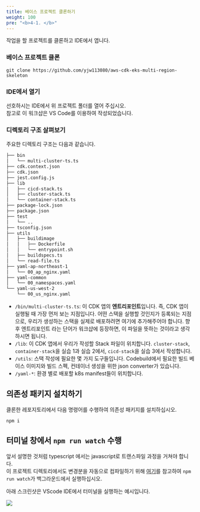 ```yaml
---
title: 베이스 프로젝트 클론하기
weight: 100
pre: "<b>4-1. </b>"
---
```


작업을 할 프로젝트를 클론하고 IDE에서 엽니다.

### 베이스 프로젝트 클론
```
git clone https://github.com/yjw113080/aws-cdk-eks-multi-region-skeleton
```

### IDE에서 열기
선호하시는 IDE에서 위 프로젝트 폴더를 열어 주십시오.  
참고로 이 워크샵은 VS Code를 이용하여 작성되었습니다.

### 디렉토리 구조 살펴보기
주요한 디렉토리 구조는 다음과 같습니다.
```bash
├── bin
│   └── multi-cluster-ts.ts
├── cdk.context.json
├── cdk.json
├── jest.config.js
├── lib
│   ├── cicd-stack.ts
│   ├── cluster-stack.ts
│   └── container-stack.ts
├── package-lock.json
├── package.json
├── test
│   └── ..
├── tsconfig.json
├── utils
│   ├── buildimage
│   │   ├── Dockerfile
│   │   └── entrypoint.sh
│   ├── buildspecs.ts
│   └── read-file.ts
├── yaml-ap-northeast-1
│   └── 00_ap_nginx.yaml
├── yaml-common
│   └── 00_namespaces.yaml
└── yaml-us-west-2
    └── 00_us_nginx.yaml
```
* `/bin/multi-cluster-ts.ts`: 이 CDK 앱의 **엔트리포인트**입니다. 즉, CDK 앱이 실행될 때 가장 먼저 보는 지점입니다. 어떤 스택을 실행할 것인지가 등록되는 지점으로, 우리가 생성하는 스택을 실제로 배포하려면 여기에 추가해주어야 합니다. 향후 엔트리포인트 라는 단어가 워크샵에 등장하면, 이 파일을 뜻하는 것이라고 생각하시면 됩니다.
* `/lib`: 이 CDK 앱에서 우리가 작성할 Stack 파일이 위치합니다. `cluster-stack`, `container-stack`을 실습 1과 실습 2에서, `cicd-stack`을 실습 3에서 작성합니다.
* `/utils`: 스택 작성에 필요한 몇 가지 도구들입니다. Codebuild에서 필요한 빌드 베이스 이미지와 빌드 스펙, 컨테이너 생성을 위한 json converter가 있습니다.
* `/yaml-*`: 환경 별로 배포할 k8s manifest들이 위치합니다. 


## 의존성 패키지 설치하기
클론한 레포지토리에서 다음 명령어를 수행하여 의존성 패키지를 설치하십시오.

```
npm i
```

## 터미널 창에서 `npm run watch` 수행
앞서 설명한 것처럼 typescript 에서는 javascript로 트랜스파일 과정을 거쳐야 합니다.  
이 프로젝트 디렉토리에서도 변경분을 자동으로 컴파일하기 위해 [여기](/ko/30-cdk/200-watch/)를 참고하여 `npm run watch`가 백그라운드에서 실행하십시오.



아래 스크린샷은 VScode IDE에서 터미널을 실행하는 예시입니다.

![](/images/20-single-region/npm-run-watch.png)
